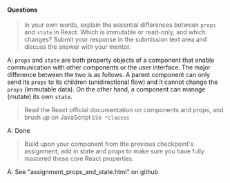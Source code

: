 #### Questions

> In your own words, explain the essential differences between `props` and `state` in React. Which is immutable or read-only, and which changes? Submit your response in the submission text area and discuss the answer with your mentor.

A: `props` and `state` are both property objects of a component that enable communication with other components or the user interface.  The major difference between the two is as follows. A parent component can only send its `props` to its children (unidirectional flow) and it cannot change the `props` (immutable data). On  the other hand, a component can manage (mutate) its own `state`.  

> Read the React official documentation on components and props, and brush up on JavaScript `ES6 *classes`

A: Done

> Build upon your component from the previous checkpoint's assignment, add in state and props to make sure you have fully mastered these core React properties.

A: See "assignment_props_and_state.html" on github
